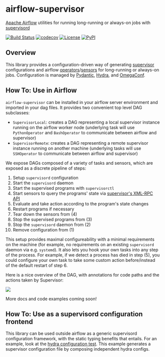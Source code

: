 # airflow-supervisor

[Apache Airflow](https://airflow.apache.org) utilities for running long-running or always-on jobs with [supervisord](http://supervisord.org)

[![Build Status](https://github.com/timkpaine/airflow-supervisor/actions/workflows/build.yml/badge.svg)](https://github.com/timkpaine/airflow-supervisor/actions?query=workflow%3A%22Build+Status%22)
[![codecov](https://codecov.io/gh/timkpaine/airflow-supervisor/branch/main/graph/badge.svg)](https://codecov.io/gh/timkpaine/airflow-supervisor)
[![License](https://img.shields.io/github/license/timkpaine/airflow-supervisor)](https://github.com/timkpaine/airflow-supervisor)
[![PyPI](https://img.shields.io/pypi/v/airflow-supervisor.svg)](https://pypi.python.org/pypi/airflow-supervisor)

## Overview

This library provides a configuration-driven way of generating [supervisor](http://supervisord.org) configurations and airflow [operators](https://airflow.apache.org/docs/apache-airflow/stable/core-concepts/operators.html)/[sensors](https://airflow.apache.org/docs/apache-airflow/stable/core-concepts/sensors.html) for long-running or always-on jobs. Configuration is managed by [Pydantic](https://pydantic.dev), [Hydra](https://hydra.cc), and [OmegaConf](https://omegaconf.readthedocs.io/).

## How To: Use in Airflow

`airflow-supervisor` can be installed in your airflow server environment and imported in your dag files. It provides two convenient top level DAG subclasses:

- `SupervisorLocal`: creates a DAG representing a local supervisor instance running on the airflow worker node (underlying task will use `PythonOperator` and `BashOperator` to communicate between airflow and supervisor)
- `SupervisorRemote`: creates a DAG representing a remote supervisor instance running on another machine (underlying tasks will use `SSHOperator` to communicate between airflow and supervisor)

We expose DAGs composed of a variety of tasks and sensors, which are exposed as a discrete pipeline of steps:
1. Setup `supervisord` configuration
2. Start the `supervisord` daemon
3. Start the supervised programs with `supervisorctl`
4. Start sensors to query the programs' state via [supervisor's XML-RPC API](http://supervisord.org/api.html)
5. Evaluate and take action according to the program's state changes
6. Restart programs if necessary
7. Tear down the sensors from (4)
8. Stop the supervised programs from (3)
9. Stop the `supervisord` daemon from (2)
10. Remove configuration from (1)

This setup provides maximal configureability with a minimal requirements on the machine (for example, no requirements on an existing `supervisord` daemon via e.g. `systemd`). It also lets you hook your own tasks into any step of the process. For example, if we detect a process has died in step (5), you could configure your own task to take some custom action before/instead of the default restart of step 6.

Here is a nice overview of the DAG, with annotations for code paths and the actions taken by Supervisor:

<img src="https://raw.githubusercontent.com/airflow-laminar/airflow-supervisor/main/docs/img/overview.png" />

More docs and code examples coming soon!

## How To: Use as a supervisord configuration frontend

This library can be used outside airflow as a generic supervisord configuration framework, with the static typing benefits that entails. For an example, look at the [hydra configuration test](./airflow_supervisor/tests/hydra/test_hydra.py). This example generates a supervisor configuration file by composing independent hydra configs.
